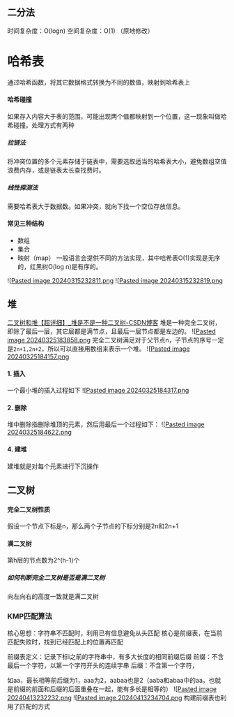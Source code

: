 ## 二分法

时间复杂度：O(logn)
空间复杂度：O(1) （原地修改）

# 哈希表
 通过哈希函数，将其它数据格式转换为不同的数值，映射到哈希表上

#### 哈希碰撞
如果存入内容大于表的范围，可能出现两个值都映射到一个位置，这一现象叫做哈希碰撞。处理方式有两种

##### 拉链法
将冲突位置的多个元素存储于链表中，需要选取适当的哈希表大小，避免数组空值浪费内存，或是链表太长查找费时。

##### 线性探测法
需要哈希表大于数据数。如果冲突，就向下找一个空位存放信息。

#### 常见三种结构
+ 数组
+ 集合
+ 映射（map）
一般语言会提供不同的方法实现，其中哈希表O(1)实现是无序的，红黑树O(log n)是有序的。

![[Pasted image 20240315232811.png](../attach/Pasted%20image%2020240315232811.png)
![[Pasted image 20240315232819.png](../attach/Pasted%20image%2020240315232819.png)

## 堆
[二叉树和堆【超详细】_堆是不是一种二叉树-CSDN博客](https://blog.csdn.net/happy_gawang/article/details/128502859)
堆是一种完全二叉树，即除了最后一层，其它层都是满节点，且最后一层节点都是左边的。
![[Pasted image 20240325183858.png](../attach/Pasted%20image%2020240325183858.png)
完全二叉树满足对于父节点n，子节点的序号一定是``2n+1,2n+2``，所以可以直接用数组来表示一个堆。
![[Pasted image 20240325184157.png](../attach/Pasted%20image%2020240325184157.png)
#### 1. 插入
一个最小堆的插入过程如下
![[Pasted image 20240325184317.png](../attach/Pasted%20image%2020240325184317.png)

#### 2. 删除
堆中删除指删除堆顶的元素，然后用最后一个过程如下：
![[Pasted image 20240325184622.png](../attach/Pasted%20image%2020240325184622.png)
#### 4. 建堆
建堆就是对每个元素进行下沉操作

## 二叉树
#### 完全二叉树性质

假设一个节点下标是n，那么两个子节点的下标分别是2n和2n+1

#### 满二叉树
第h层的节点数为2^(h-1)个
##### 如何判断完全二叉树是否是满二叉树
向左向右的高度一致就是满二叉树

### KMP匹配算法

核心思想：字符串不匹配时，利用已有信息避免从头匹配
核心是前缀表，在当前匹配失败时，找到已经匹配上的位置再匹配

前缀表定义：记录下标i之前的字符串中，有多大长度的相同前缀后缀
前缀：不含最后一个字符，以第一个字符开头的连续字串
后缀：不含第一个字符，

如aa，最长相等前后缀为1，aaa为2，aabaa也是2（aaba和abaa中的aa，也就是前缀的前面和后缀的后面重叠在一起，能有多长是相等的）
![[Pasted image 20240413232232.png](attach/Pasted%20image%2020240413232232.png)
![[Pasted image 20240413234704.png](attach/Pasted%20image%2020240413234704.png)
构建前缀表也利用了匹配的方式



